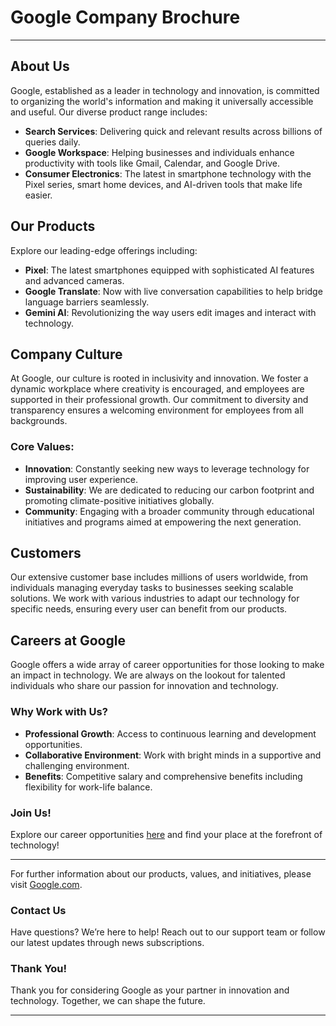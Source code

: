 # Google Company Brochure

---

## About Us
Google, established as a leader in technology and innovation, is committed to organizing the world's information and making it universally accessible and useful. Our diverse product range includes:

- **Search Services**: Delivering quick and relevant results across billions of queries daily.
- **Google Workspace**: Helping businesses and individuals enhance productivity with tools like Gmail, Calendar, and Google Drive.
- **Consumer Electronics**: The latest in smartphone technology with the Pixel series, smart home devices, and AI-driven tools that make life easier.

## Our Products
Explore our leading-edge offerings including:

- **Pixel**: The latest smartphones equipped with sophisticated AI features and advanced cameras.
- **Google Translate**: Now with live conversation capabilities to help bridge language barriers seamlessly.
- **Gemini AI**: Revolutionizing the way users edit images and interact with technology.

## Company Culture
At Google, our culture is rooted in inclusivity and innovation. We foster a dynamic workplace where creativity is encouraged, and employees are supported in their professional growth. Our commitment to diversity and transparency ensures a welcoming environment for employees from all backgrounds.

### Core Values:
- **Innovation**: Constantly seeking new ways to leverage technology for improving user experience.
- **Sustainability**: We are dedicated to reducing our carbon footprint and promoting climate-positive initiatives globally.
- **Community**: Engaging with a broader community through educational initiatives and programs aimed at empowering the next generation.

## Customers
Our extensive customer base includes millions of users worldwide, from individuals managing everyday tasks to businesses seeking scalable solutions. We work with various industries to adapt our technology for specific needs, ensuring every user can benefit from our products.

## Careers at Google
Google offers a wide array of career opportunities for those looking to make an impact in technology. We are always on the lookout for talented individuals who share our passion for innovation and technology.

### Why Work with Us?
- **Professional Growth**: Access to continuous learning and development opportunities.
- **Collaborative Environment**: Work with bright minds in a supportive and challenging environment.
- **Benefits**: Competitive salary and comprehensive benefits including flexibility for work-life balance.

### Join Us!
Explore our career opportunities [here](https://careers.google.com) and find your place at the forefront of technology!

---

For further information about our products, values, and initiatives, please visit [Google.com](https://www.google.com).

### Contact Us
Have questions? We’re here to help! Reach out to our support team or follow our latest updates through news subscriptions.

### Thank You!
Thank you for considering Google as your partner in innovation and technology. Together, we can shape the future. 

---